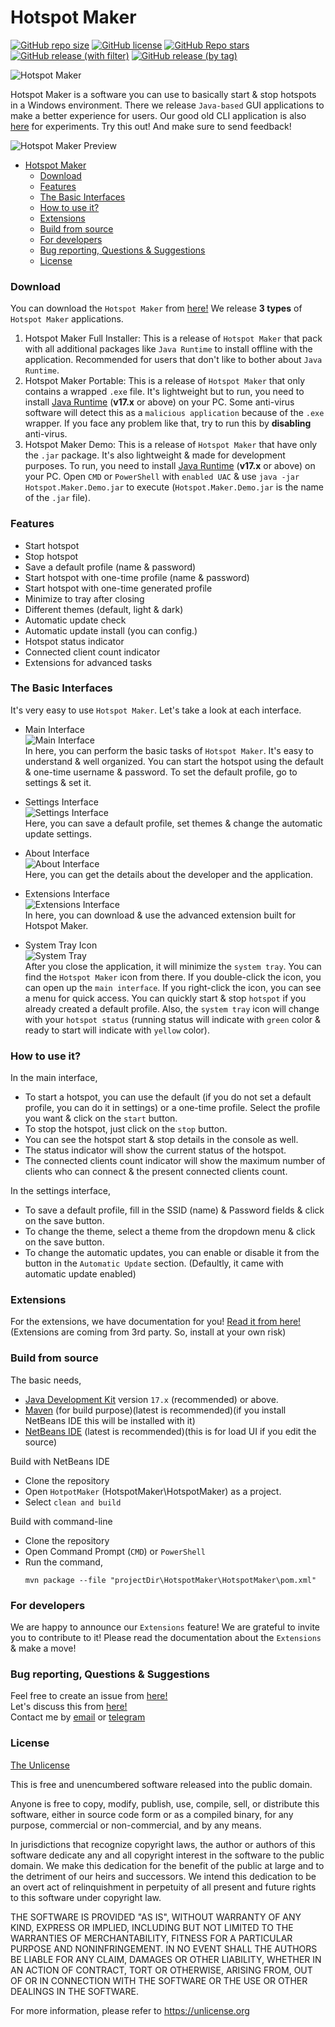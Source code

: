# Hotspot Maker

[![GitHub repo size](https://img.shields.io/github/repo-size/NaveenB2004/HotspotMaker)](#)
[![GitHub license](https://img.shields.io/github/license/NaveenB2004/HotspotMaker)](LICENSE)
[![GitHub Repo stars](https://img.shields.io/github/stars/NaveenB2004/HotspotMaker)](https://github.com/NaveenB2004/HotspotMaker/stargazers)
[![GitHub release (with filter)](https://img.shields.io/github/v/release/NaveenB2004/HotspotMaker)](https://github.com/NaveenB2004/HotspotMaker/releases)
[![GitHub release (by tag)](https://img.shields.io/github/downloads/NaveenB2004/HotspotMaker/v3.4/total)](https://github.com/NaveenB2004/HotspotMaker/releases/tag/v3.3)

![Hotspot Maker](Others/Media/hotspot%20maker.jpg "A tool for make hotspots!")

Hotspot Maker is a software you can use to basically start & stop hotspots in a Windows environment. There we release `Java-based` GUI applications to make a better experience for users. Our good old CLI application is also [here](https://github.com/NaveenB2004/HotspotMaker/releases/tag/v2.7) for experiments. Try this out! And make sure to send feedback!

![Hotspot Maker Preview](Others/Media/hotspot%20maker%20preview.jpg "Main Interface with Different Themes!")

- [Hotspot Maker](#hotspot-maker)
    - [Download](#download)
    - [Features](#features)
    - [The Basic Interfaces](#the-basic-interfaces)
    - [How to use it?](#how-to-use-it)
    - [Extensions](#extensions)
    - [Build from source](#build-from-source)
    - [For developers](#for-developers)
    - [Bug reporting, Questions \& Suggestions](#bug-reporting-questions--suggestions)
    - [License](#license)


### Download

You can download the `Hotspot Maker` from [here!](https://github.com/NaveenB2004/HotspotMaker/releases) We release **3 types** of `Hotspot Maker` applications.
1. Hotspot Maker Full Installer: This is a release of `Hotspot Maker` that pack with all additional packages like `Java Runtime` to install offline with the application. Recommended for users that don't like to bother about `Java Runtime`.
2. Hotspot Maker Portable: This is a release of `Hotspot Maker` that only contains a wrapped `.exe` file. It's lightweight but to run, you need to install [Java Runtime][jdk] (**v17.x** or above) on your PC. Some anti-virus software will detect this as a `malicious application` because of the `.exe` wrapper. If you face any problem like that, try to run this by **disabling** anti-virus.
3. Hotspot Maker Demo: This is a release of `Hotspot Maker` that have only the `.jar` package. It's also lightweight & made for development purposes. To run, you need to install [Java Runtime][jdk] (**v17.x** or above) on your PC. Open `CMD` or `PowerShell` with `enabled UAC` & use `java -jar Hotspot.Maker.Demo.jar` to execute (`Hotspot.Maker.Demo.jar` is the name of the `.jar` file).

### Features

- Start hotspot
- Stop hotspot
- Save a default profile (name & password)
- Start hotspot with one-time profile (name & password)
- Start hotspot with one-time generated profile
- Minimize to tray after closing
- Different themes (default, light & dark)
- Automatic update check
- Automatic update install (you can config.)
- Hotspot status indicator
- Connected client count indicator
- Extensions for advanced tasks

### The Basic Interfaces

It's very easy to use `Hotspot Maker`. Let's take a look at each interface.

- Main Interface\
  ![Main Interface](Others/Media/Interface1.PNG "Main Interface")\
  In here, you can perform the basic tasks of `Hotspot Maker`. It's easy to understand & well organized. You can start the hotspot using the default & one-time username & password. To set the default profile, go to settings & set it.

- Settings Interface\
  ![Settings Interface](Others/Media/Interface2.PNG "Settings Interface")\
  Here, you can save a default profile, set themes & change the automatic update settings.

- About Interface\
  ![About Interface](Others/Media/Interface3.PNG "About Interface")\
  Here, you can get the details about the developer and the application.

- Extensions Interface\
  ![Extensions Interface](Others/Media/Interface4.PNG "Extensions Interface")\
  In here, you can download & use the advanced extension built for Hotspot Maker.

- System Tray Icon\
  ![System Tray](Others/Media/Interface5.PNG "System Tray Menu")\
  After you close the application, it will minimize the `system tray`. You can find the `Hotspot Maker` icon from there. If you double-click the icon, you can open up the `main interface`. If you right-click the icon, you can see a menu for quick access. You can quickly start & stop `hotspot` if you already created a default profile. Also, the `system tray` icon will change with your `hotspot status` (running status will indicate with `green` color & ready to start will indicate with `yellow` color).

### How to use it?

In the main interface,
- To start a hotspot, you can use the default (if you do not set a default profile, you can do it in settings) or a one-time profile. Select the profile you want & click on the `start` button.
- To stop the hotspot, just click on the `stop` button.
- You can see the hotspot start & stop details in the console as well.
- The status indicator will show the current status of the hotspot.
- The connected clients count indicator will show the maximum number of clients who can connect & the present connected clients count.

In the settings interface,
- To save a default profile, fill in the SSID (name) & Password fields & click on the save button.
- To change the theme, select a theme from the dropdown menu & click on the save button.
- To change the automatic updates, you can enable or disable it from the button in the `Automatic Update` section. (Defaultly, it came with automatic update enabled)

### Extensions

For the extensions, we have documentation for you! [Read it from here!](Extensions/README.md)\
(Extensions are coming from 3rd party. So, install at your own risk)

### Build from source

The basic needs,
- [Java Development Kit][jdk] version `17.x` (recommended) or above.
- [Maven](https://maven.apache.org/download.cgi "Download Maven") (for build purpose)(latest is recommended)(if you install  NetBeans IDE this will be installed with it)
- [NetBeans IDE](https://netbeans.apache.org/download/index.html "Download NetBeans IDE") (latest is recommended)(this is for load UI if you edit the source)

Build with NetBeans IDE
- Clone the repository
- Open `HotpotMaker` (HotspotMaker\HotspotMaker) as a project.
- Select `clean and build`

Build with command-line
- Clone the repository
- Open Command Prompt (`CMD`) or `PowerShell`
- Run the command,
  ```
  mvn package --file "projectDir\HotspotMaker\HotspotMaker\pom.xml"
  ```

### For developers

We are happy to announce our `Extensions` feature! We are grateful to invite you to contribute to it! Please read the documentation about the `Extensions` & make a move!

### Bug reporting, Questions & Suggestions

Feel free to create an issue from [here!](https://github.com/NaveenB2004/HotspotMaker/issues)\
Let's discuss this from [here!](https://github.com/NaveenB2004/HotspotMaker/discussions)\
Contact me by [email](mailto:naveennbalasooriya2004@gmail.com "naveennbalasooriya2004@gmail.com") or [telegram](https://t.me/NaveenB2004 "@NaveenB2004")

### License

[The Unlicense](LICENSE)

This is free and unencumbered software released into the public domain.

Anyone is free to copy, modify, publish, use, compile, sell, or
distribute this software, either in source code form or as a compiled
binary, for any purpose, commercial or non-commercial, and by any
means.

In jurisdictions that recognize copyright laws, the author or authors
of this software dedicate any and all copyright interest in the
software to the public domain. We make this dedication for the benefit
of the public at large and to the detriment of our heirs and
successors. We intend this dedication to be an overt act of
relinquishment in perpetuity of all present and future rights to this
software under copyright law.

THE SOFTWARE IS PROVIDED "AS IS", WITHOUT WARRANTY OF ANY KIND,
EXPRESS OR IMPLIED, INCLUDING BUT NOT LIMITED TO THE WARRANTIES OF
MERCHANTABILITY, FITNESS FOR A PARTICULAR PURPOSE AND NONINFRINGEMENT.
IN NO EVENT SHALL THE AUTHORS BE LIABLE FOR ANY CLAIM, DAMAGES OR
OTHER LIABILITY, WHETHER IN AN ACTION OF CONTRACT, TORT OR OTHERWISE,
ARISING FROM, OUT OF OR IN CONNECTION WITH THE SOFTWARE OR THE USE OR
OTHER DEALINGS IN THE SOFTWARE.

For more information, please refer to <https://unlicense.org>

[jdk]: https://www.oracle.com/java/technologies/javase/jdk17-archive-downloads.html "Download Java Development Kit v17.x"